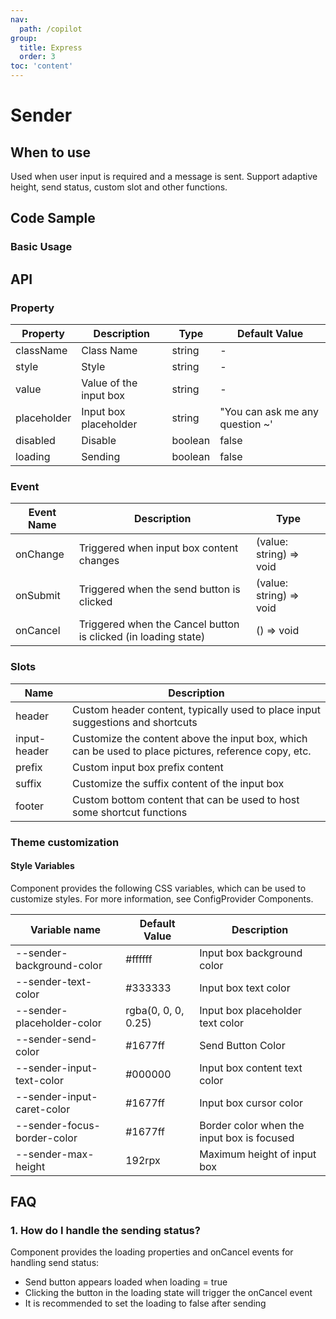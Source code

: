 ```yaml
---
nav:
  path: /copilot
group:
  title: Express
  order: 3
toc: 'content'
---
```


# Sender

## When to use

Used when user input is required and a message is sent. Support adaptive height, send status, custom slot and other functions.

## Code Sample

### Basic Usage

<code src='../../copilot-demo/pages/Sender/index'></code>

## API

### Property

| Property | Description | Type | Default Value |
| --- | --- | --- | --- |
| className | Class Name | string | - |
| style | Style | string | - |
| value | Value of the input box | string | - |
| placeholder | Input box placeholder | string | "You can ask me any question ~' |
| disabled | Disable | boolean | false |
| loading | Sending | boolean | false |

### Event

| Event Name | Description | Type |
| --- | --- | --- |
| onChange | Triggered when input box content changes | (value: string) => void |
| onSubmit | Triggered when the send button is clicked | (value: string) => void |
| onCancel | Triggered when the Cancel button is clicked (in loading state) | () => void |

### Slots

| Name | Description |
| --- | --- |
| header | Custom header content, typically used to place input suggestions and shortcuts |
| input-header | Customize the content above the input box, which can be used to place pictures, reference copy, etc. |
| prefix | Custom input box prefix content |
| suffix | Customize the suffix content of the input box |
| footer | Custom bottom content that can be used to host some shortcut functions |

### Theme customization

#### Style Variables

Component provides the following CSS variables, which can be used to customize styles. For more information, see ConfigProvider Components.

| Variable name | Default Value | Description |
| --- | --- | --- |
| --sender-background-color | #ffffff | Input box background color |
| --sender-text-color | #333333 | Input box text color |
| --sender-placeholder-color | rgba(0, 0, 0, 0.25) | Input box placeholder text color |
| --sender-send-color | #1677ff | Send Button Color |
| --sender-input-text-color | #000000 | Input box content text color |
| --sender-input-caret-color | #1677ff | Input box cursor color |
| --sender-focus-border-color | #1677ff | Border color when the input box is focused |
| --sender-max-height | 192rpx | Maximum height of input box |

## FAQ

### 1. How do I handle the sending status?

Component provides the loading properties and onCancel events for handling send status:
- Send button appears loaded when loading = true
- Clicking the button in the loading state will trigger the onCancel event
- It is recommended to set the loading to false after sending

